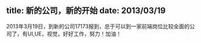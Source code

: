 title: 新的公司，新的开始
date: 2013/03/19
---

2013年3月19日，到新的公司17173报到，总于可以到一家前端岗位比较全面的公司了，有UI,UE，视觉，好好工作，努力！加油！


